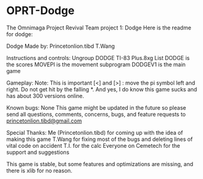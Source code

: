 OPRT-Dodge
=============
The Omnimaga Project Revival Team project 1: Dodge
Here is the readme for dodge:


Dodge
Made by:
Princetonlion.tibd
T.Wang


Instructions and controls:
Ungroup DODGE TI-83 Plus.8xg
List DODGE is the scores
MOVEPI is the movement subprogram
DODGEV1 is the main game

Gameplay:
Note: This is important
[<] and [>] : move the pi symbol left and right.
Do not get hit by the falling *.
And yes, I do know this game sucks and has about 300 versions online.

Known bugs:
None
This game might be updated in the future so please send all questions, comments, concerns, bugs, and feature requests to princetonlion.tibd@gmail.com

Special Thanks:
Me (Princetonlion.tibd) for coming up with the idea of making this game
T.Wang for fixing most of the bugs and deleting lines of vital code on accident
T.I. for the calc
Everyone on Cemetech for the support and suggestions

This game is stable, but some features and optimizations are missing, and there is xlib for no reason.

